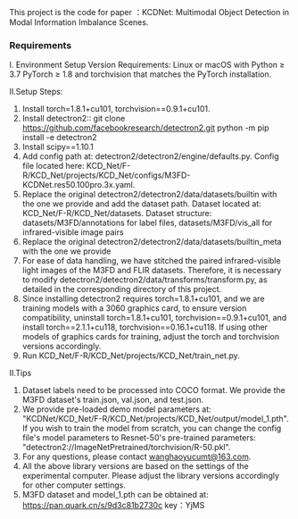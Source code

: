 This project is the code for paper ：KCDNet: Multimodal Object Detection in Modal Information Imbalance Scenes.
### Requirements
I. Environment Setup
Version Requirements:
Linux or macOS with Python ≥ 3.7
PyTorch ≥ 1.8 and torchvision that matches the PyTorch installation.

II.Setup Steps:
1. Install torch=1.8.1+cu101, torchvision==0.9.1+cu101.
2. Install detectron2:: 
git clone https://github.com/facebookresearch/detectron2.git
python -m pip install -e detectron2
3. Install scipy==1.10.1
4. Add config path at: detectron2/detectron2/engine/defaults.py. Config file located here: KCD_Net/F-R/KCD_Net/projects/KCD_Net/configs/M3FD-KCDNet.res50.100pro.3x.yaml.
5. Replace the original detectron2/detectron2/data/datasets/builtin with the one we provide and add the dataset path. Dataset located at: KCD_Net/F-R/KCD_Net/datasets. Dataset structure: datasets/M3FD/annotations for label files, datasets/M3FD/vis_all for infrared-visible image pairs
6. Replace the original detectron2/detectron2/data/datasets/builtin_meta with the one we provide
7. For ease of data handling, we have stitched the paired infrared-visible light images of the M3FD and FLIR datasets. Therefore, it is necessary to modify detectron2/detectron2/data/transforms/transform.py, as detailed in the corresponding directory of this project.
8. Since installing detectron2 requires torch=1.8.1+cu101, and we are training models with a 3060 graphics card, to ensure version compatibility, uninstall torch=1.8.1+cu101, torchvision==0.9.1+cu101, and install torch==2.1.1+cu118, torchvision==0.16.1+cu118. If using other models of graphics cards for training, adjust the torch and torchvision versions accordingly.
9. Run KCD_Net/F-R/KCD_Net/projects/KCD_Net/train_net.py.

II.Tips
1. Dataset labels need to be processed into COCO format. We provide the M3FD dataset's train.json, val.json, and test.json.
2. We provide pre-loaded demo model parameters at: "KCDNet/KCD_Net/F-R/KCD_Net/projects/KCD_Net/output/model_1.pth". If you wish to train the model from scratch, you can change the config file's model parameters to Resnet-50's pre-trained parameters: "detectron2://ImageNetPretrained/torchvision/R-50.pkl".
3. For any questions, please contact wanghaoyucumt@163.com.
4. All the above library versions are based on the settings of the experimental computer. Please adjust the library versions accordingly for other computer settings.
5. M3FD dataset and model_1.pth can be obtained at: https://pan.quark.cn/s/9d3c81b2730c  key：YjMS
